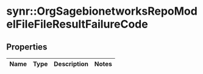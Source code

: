 # synr::OrgSagebionetworksRepoModelFileFileResultFailureCode


## Properties
Name | Type | Description | Notes
------------ | ------------- | ------------- | -------------


